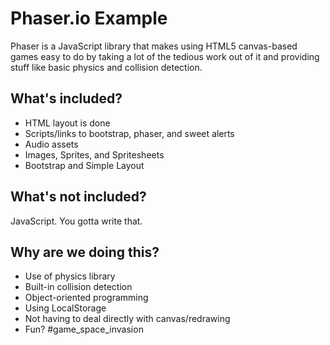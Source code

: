 # Phaser.io Example

Phaser is a JavaScript library that makes using HTML5 canvas-based games easy to do by taking a lot of the tedious work out of it and providing stuff like basic physics and collision detection.

## What's included?

* HTML layout is done
* Scripts/links to bootstrap, phaser, and sweet alerts
* Audio assets
* Images, Sprites, and Spritesheets
* Bootstrap and Simple Layout

## What's not included?

JavaScript. You gotta write that.

## Why are we doing this?

* Use of physics library
* Built-in collision detection
* Object-oriented programming
* Using LocalStorage
* Not having to deal directly with canvas/redrawing
* Fun?
#game_space_invasion
